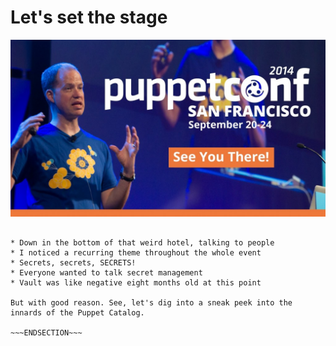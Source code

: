<!SLIDE center>
# Let's set the stage

![puppetconf](/_images/puppetconf-2014.jpg)

~~~SECTION:notes~~~

* Down in the bottom of that weird hotel, talking to people
* I noticed a recurring theme throughout the whole event
* Secrets, secrets, SECRETS!
* Everyone wanted to talk secret management
* Vault was like negative eight months old at this point

But with good reason. See, let's dig into a sneak peek into the innards of the Puppet Catalog.

~~~ENDSECTION~~~
